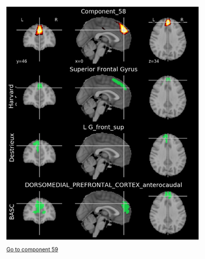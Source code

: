 ![58](preliminary/58.jpg "Component 58")

[Go to component 59](https://parietal-inria.github.io/MODL_atlas/64/59 "Component 59")
